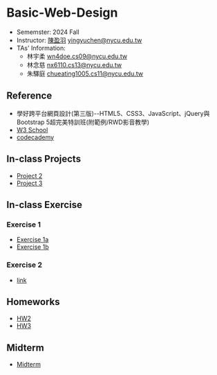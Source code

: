 # Basic-Web-Design
- Sememster: 2024 Fall
- Instructor: [陳盈羽](https://dcat.nycu.edu.tw/members/%E9%99%B3%E7%9B%88%E7%BE%BD/) yingyuchen@nycu.edu.tw
- TAs' Information:
    - 林宇柔 wn4doe.cs09@nycu.edu.tw 
    - 林念慈 nx6110.cs13@nycu.edu.tw 
    - 朱驛庭 chueating1005.cs11@nycu.edu.tw

## Reference
- 學好跨平台網頁設計(第三版)--HTML5、CSS3、JavaScript、jQuery與Bootstrap 5超完美特訓班(附範例/RWD影音教學)
- [W3 School](https://www.w3schools.com/)
- [codecademy](https://www.codecademy.com/)

## In-class Projects
- [Project 2](https://chueating1005.github.io/Basic-Web-Design/Projects/Project2/index)
- [Project 3](https://chueating1005.github.io/Basic-Web-Design/Projects/Project3/index)

## In-class Exercise
### Exercise 1
- [Exercise 1a](https://chueating1005.github.io/Basic-Web-Design/Exercises/exercise1/class-project-1a_answer)
- [Exercise 1b](https://chueating1005.github.io/Basic-Web-Design/Exercises/exercise1/class-project-1b_answer)

### Exercise 2
- [link](https://chueating1005.github.io/Basic-Web-Design/Exercises/exercise2/index)

## Homeworks
- [HW2](https://chueating1005.github.io/Basic-Web-Design/Homeworks/HW2/index)
- [HW3](https://chueating1005.github.io/Basic-Web-Design/Homeworks/HW3/index)

## Midterm
- [Midterm](https://chueating1005.github.io/Basic-Web-Design/Midterm/index)